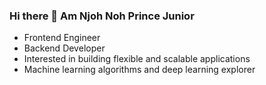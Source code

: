 ### Hi there 👋 Am Njoh Noh Prince Junior


- Frontend Engineer
- Backend Developer
- Interested in building flexible and scalable applications
- Machine learning algorithms and deep learning explorer
